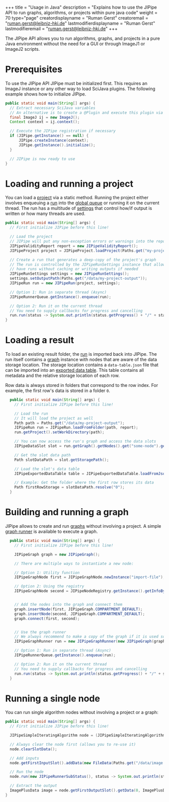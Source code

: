 +++
title = "Usage in Java"
description = "Explains how to use the JIPipe API to run graphs, algorithms, or projects within pure java code"
weight = 70
type="page"
creatordisplayname = "Ruman Gerst"
creatoremail = "ruman.gerst@leibniz-hki.de"
lastmodifierdisplayname = "Ruman Gerst"
lastmodifieremail = "ruman.gerst@leibniz-hki.de"
+++

The JIPipe API allows you to run algorithms, graphs, and projects in a pure Java environment
without the need for a GUI or through ImageJ1 or ImageJ2 scripts.

# Prerequisites

To use the JIPipe API JIPipe must be initialized first. This requires an ImageJ instance
or any other way to load SciJava plugins. The following example shows how to initialize JIPipe.

```java
public static void main(String[] args) {
  // Extract necessary SciJava variables
  // An alternative is to create a @Plugin and execute this plugin via ImageJ
  final ImageJ ij = new ImageJ();
  Context context = ij.context();

  // Execute the JIPipe registration if necessary
  if (JIPipe.getInstance() == null) {
      JIPipe.createInstance(context);
      JIPipe.getInstance().initialize();
  }

  // JIPipe is now ready to use
}
```

# Loading and running a project

You can load a [project](/apidocs/org/hkijena/jipipe/api/JIPipeProject.html) via a static method.
Running the project either involves enqueuing a [run](/apidocs/org/hkijena/jipipe/api/JIPipeRun.html) into the [global queue](/apidocs/org/hkijena/jipipe/ui/running/JIPipeRunnerQueue.html) or running it on the current thread.
The run has a multitude of [settings](/apidocs/org/hkijena/jipipe/api/JIPipeRunSettings.html) that control how/if output is written or how many threads are used.

```java
public static void main(String[] args) {
  // First initialize JIPipe before this line!

  // Load the project
  // JIPipe will put any non-exception errors or warnings into the report
  JIPipeValidityReport report = new JIPipeValidityReport();
  JIPipeProject project = JIPipeProject.loadProject(Paths.get("my-project.jip"), report);

  // Create a run that generates a deep-copy of the project's graph
  // The run is controlled by the JIPipeRunSettings instance that allows you to
  // have runs without caching or writing outputs if needed
  JIPipeRunSettings settings = new JIPipeRunSettings();
  settings.setOutputPath(Paths.get("/data/my-project-output"));
  JIPipeRun run = new JIPipeRun(project, settings);

  // Option 1: Run in separate thread (Async)
  JIPipeRunnerQueue.getInstance().enqueue(run);

  // Option 2: Run it on the current thread
  // You need to supply callbacks for progress and cancelling
  run.run(status -> System.out.println(status.getProgress() + "/" + status.getMaxProgress()), () -> false);
}
```

# Loading a result

To load an existing result folder, the [run](/apidocs/org/hkijena/jipipe/api/JIPipeRun.html) is imported back into JIPipe.
The run itself contains a [graph](/apidocs/org/hkijena/jipipe/api/nodes/JIPipeGraph.html) instance with nodes that are aware
of the data storage location. The storage location contains a `data-table.json` file that can be imported into an [exported data table](/apidocs/org/hkijena/jipipe/api/data/JIPipeExportedDataTable.html).
This table contains all metadata and the relative storage location of each row.

Row data is always stored in folders that correspond to the row index. For example, the first row's data is stored in a folder `0`.

```java
  public static void main(String[] args) {
    // First initialize JIPipe before this line!

    // Load the run
    // It will load the project as well
    Path path = Paths.get("/data/my-project-output");
    JIPipeRun run = JIPipeRun.loadFromFolder(path, report);
    run.getProject().setWorkDirectory(path);

    // You can now access the run's graph and access the data slots
    JIPipeDataSlot slot = run.getGraph().getNodes().get("some-node").getOutputSlot("Output");

    // Get the slot data path
    Path slotDataPath = slot.getStoragePath();

    // Load the slot's data table
    JIPipeExportedDataTable table = JIPipeExportedDataTable.loadFromJson(slotDataPath.resolve("data-table.json"));

    // Example: Get the folder where the first row stores its data
    Path firstRowStorage = slotDataPath.resolve("0");
  }
```

# Building and running a graph

JIPipe allows to create and run [graphs](/apidocs/org/hkijena/jipipe/api/nodes/JIPipeGraph.html) without involving a project.
A simple [graph runner](/apidocs/org/hkijena/jipipe/api/JIPipeGraphRunner.html) is available to execute a graph.

```java
  public static void main(String[] args) {
    // First initialize JIPipe before this line!

    JIPipeGraph graph = new JIPipeGraph();

    // There are multiple ways to instantiate a new node:

    // Option 1: Utility function
    JIPipeGraphNode first = JIPipeGraphNode.newInstance("import-file");

    // Option 2: Using the registry
    JIPipeGraphNode second = JIPipeNodeRegistry.getInstance().getInfoById("import-imagej-imgplus-from-file").newInstance();


    // Add the nodes into the graph and connect them
    graph.insertNode(first, JIPipeGraph.COMPARTMENT_DEFAULT);
    graph.insertNode(second, JIPipeGraph.COMPARTMENT_DEFAULT);
    graph.connect(first, second);


    // Use the graph runner
    // We always recommend to make a copy of the graph if it is used somehere else
    JIPipeGraphRunner run = new JIPipeGraphRunner(new JIPipeGraph(graph));

    // Option 1: Run in separate thread (Async)
    JIPipeRunnerQueue.getInstance().enqueue(run);

    // Option 2: Run it on the current thread
    // You need to supply callbacks for progress and cancelling
    run.run(status -> System.out.println(status.getProgress() + "/" + status.getMaxProgress()), () -> false);
  }
```

# Running a single node

You can run single algorithm nodes without involving a project or a graph:

```java
public static void main(String[] args) {
  // First initialize JIPipe before this line!

  JIPipeSimpleIteratingAlgorithm node = (JIPipeSimpleIteratingAlgorithm)JIPipeGraphNode.newInstance("import-imagej-imgplus-from-file");

  // Always clear the node first (allows you to re-use it)
  node.clearSlotData();

  // Add inputs
  node.getFirstInputSlot().addData(new FileData(Paths.get("/data/image.tif")));

  // Run the node
  node.run(new JIPipeRunnerSubStatus(), status -> System.out.println(status.getProgress() + "/" + status.getMaxProgress()), () -> false);

  // Extract the output
  ImagePlusData image = node.getFirstOutputSlot().getData(0, ImagePlusData.class);
}
```
